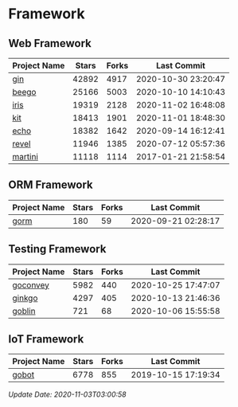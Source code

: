 # Framework

## Web Framework
| Project Name | Stars | Forks | Last Commit |
| ------------ | ----- | ----- | ----------- |
| [gin](https://github.com/gin-gonic/gin) | 42892 | 4917 | 2020-10-30 23:20:47 |
| [beego](https://github.com/astaxie/beego) | 25166 | 5003 | 2020-10-10 14:10:43 |
| [iris](https://github.com/kataras/iris) | 19319 | 2128 | 2020-11-02 16:48:08 |
| [kit](https://github.com/go-kit/kit) | 18413 | 1901 | 2020-11-01 18:48:30 |
| [echo](https://github.com/labstack/echo) | 18382 | 1642 | 2020-09-14 16:12:41 |
| [revel](https://github.com/revel/revel) | 11946 | 1385 | 2020-07-12 05:57:36 |
| [martini](https://github.com/go-martini/martini) | 11118 | 1114 | 2017-01-21 21:58:54 |

## ORM Framework
| Project Name | Stars | Forks | Last Commit |
| ------------ | ----- | ----- | ----------- |
| [gorm](https://github.com/jinzhu/gorm) | 180 | 59 | 2020-09-21 02:28:17 |

## Testing Framework
| Project Name | Stars | Forks | Last Commit |
| ------------ | ----- | ----- | ----------- |
| [goconvey](https://github.com/smartystreets/goconvey) | 5982 | 440 | 2020-10-25 17:47:07 |
| [ginkgo](https://github.com/onsi/ginkgo) | 4297 | 405 | 2020-10-13 21:46:36 |
| [goblin](https://github.com/franela/goblin) | 721 | 68 | 2020-10-06 15:55:58 |

## IoT Framework
| Project Name | Stars | Forks | Last Commit |
| ------------ | ----- | ----- | ----------- |
| [gobot](https://github.com/hybridgroup/gobot) | 6778 | 855 | 2019-10-15 17:19:34 |

*Update Date: 2020-11-03T03:00:58*